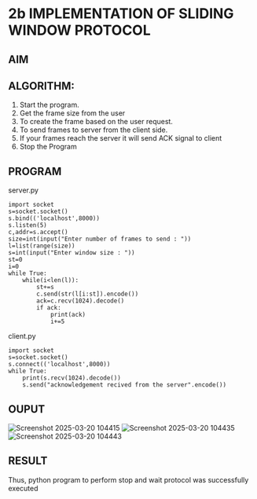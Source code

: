 # 2b IMPLEMENTATION OF SLIDING WINDOW PROTOCOL
## AIM
## ALGORITHM:
1. Start the program.
2. Get the frame size from the user
3. To create the frame based on the user request.
4. To send frames to server from the client side.
5. If your frames reach the server it will send ACK signal to client
6. Stop the Program
## PROGRAM
server.py
```
import socket
s=socket.socket()
s.bind(('localhost',8000))
s.listen(5)
c,addr=s.accept()
size=int(input("Enter number of frames to send : "))
l=list(range(size))
s=int(input("Enter window size : "))
st=0
i=0
while True:
    while(i<len(l)):
        st+=s
        c.send(str(l[i:st]).encode())
        ack=c.recv(1024).decode()
        if ack:
            print(ack)
            i+=5
```

client.py

```
import socket
s=socket.socket()
s.connect(('localhost',8000))
while True:
    print(s.recv(1024).decode())
    s.send("acknowledgement recived from the server".encode())
```

## OUPUT
![Screenshot 2025-03-20 104415](https://github.com/user-attachments/assets/43542601-a9f4-4e9c-bcc6-4142d6b9dd1f)
![Screenshot 2025-03-20 104435](https://github.com/user-attachments/assets/2b4f4dc3-197a-4ef8-859e-e5013292645d)
![Screenshot 2025-03-20 104443](https://github.com/user-attachments/assets/0252517d-754d-4f01-a9a9-dc053bab62b9)





## RESULT
Thus, python program to perform stop and wait protocol was successfully executed
